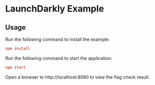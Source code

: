 # LaunchDarkly Example

## Usage
Run the following command to install the example:
```ini
npm install
```
Run the following command to start the application:
```ini
npm start
```
Open a browser to http://localhost:8080 to view the flag check result.